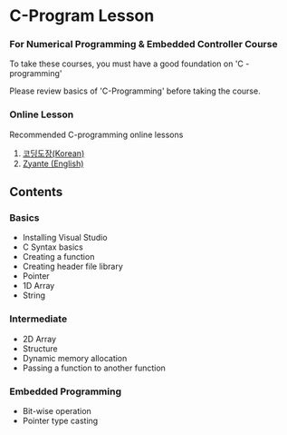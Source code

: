 # C-Program Lesson

### For Numerical Programming & Embedded Controller Course

To take these courses, you must have a good foundation on 'C -programming'

Please review basics of 'C-Programming' before taking the course.

### Online Lesson

Recommended C-programming online lessons

1. [코딩도장(Korean)](https://dojang.io/course/view.php?id=2)
2. [Zyante (English)](https://zybooks.zyante.com)

## Contents

### Basics

* Installing Visual Studio
* C Syntax basics
* Creating a function
* Creating header file library
* Pointer
* 1D Array
* String

### Intermediate

* 2D Array
* Structure
* Dynamic memory allocation
* Passing a function to another function

### Embedded Programming

* Bit-wise operation
* Pointer type casting
